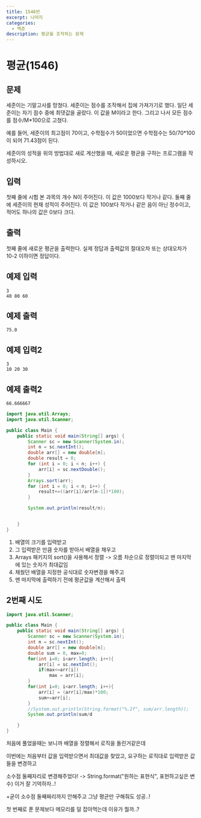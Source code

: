 ```yaml
---
title: 1546번
excerpt: 나머지
categories:
  - 백준
description: 평균을 조작하는 문제
---
```


# 평균\(1546\)

## 문제

세준이는 기말고사를 망쳤다. 세준이는 점수를 조작해서 집에 가져가기로 했다. 일단 세준이는 자기 점수 중에 최댓값을 골랐다. 이 값을 M이라고 한다. 그리고 나서 모든 점수를 점수/M\*100으로 고쳤다.

예를 들어, 세준이의 최고점이 70이고, 수학점수가 50이었으면 수학점수는 50/70\*100이 되어 71.43점이 된다.

세준이의 성적을 위의 방법대로 새로 계산했을 때, 새로운 평균을 구하는 프로그램을 작성하시오.

## 입력

첫째 줄에 시험 본 과목의 개수 N이 주어진다. 이 값은 1000보다 작거나 같다. 둘째 줄에 세준이의 현재 성적이 주어진다. 이 값은 100보다 작거나 같은 음이 아닌 정수이고, 적어도 하나의 값은 0보다 크다.

## 출력

첫째 줄에 새로운 평균을 출력한다. 실제 정답과 출력값의 절대오차 또는 상대오차가 10-2 이하이면 정답이다.

## 예제 입력

```text
3
40 80 60
```

## 예제 출력

```text
75.0
```

## 예제 입력2

```text
3
10 20 30
```

## 예제 출력2

```text
66.666667
```

```java
import java.util.Arrays;
import java.util.Scanner;

public class Main {
    public static void main(String[] args) {
        Scanner sc = new Scanner(System.in);
        int n = sc.nextInt();
        double arr[] = new double[n];
        double result = 0;
        for (int i = 0; i < n; i++) {
            arr[i] = sc.nextDouble();
        }
        Arrays.sort(arr);
        for (int i = 0; i < n; i++) {
            result+=((arr[i]/arr[n-1])*100);
        }

        System.out.println(result/n);


    }
}
```

1. 배열의 크기를 입력받고
2. 그 입력받은 만큼 숫자를 받아서 배열을 채우고
3. Arrays 패키지의 sort\(\)을 사용해서 정렬 -&gt; 오름 차순으로 정렬이되고 맨 마지막에 있는 숫자가 최대값임
4. 채웠던 배열을 지정한 공식대로 숫자변경을 해주고
5. 맨 마지막에 출력하기 전에 평균값을 계산해서 출력



## 2번째 시도



```java
import java.util.Scanner;

public class Main {
    public static void main(String[] args) {
        Scanner sc = new Scanner(System.in);
        int n = sc.nextInt();
        double arr[] = new double[n];
        double sum = 0, max=0;
        for(int i=0; i<arr.length; i++){
            arr[i] = sc.nextInt();
            if(max<=arr[i])
                max = arr[i];
        }
        for(int i=0; i<arr.length; i++){
            arr[i] = (arr[i]/max)*100;
            sum+=arr[i];
        }
        //System.out.println(String.format("%.2f", sum/arr.length));
        System.out.println(sum/d

    }
}

```

처음에 풀었을때는 보니까 배열을 정렬해서 로직을 돌린거같은데 

이번에는 처음부터 값을 입력받으면서 최대값을 찾았고, 요구하는 로직대로 입력받은 값들을 변경하고

소수점 둘째자리로 변경해주었다! -&gt; String.format\("원하는 표현식", 표현하고싶은 변수\) 이거 잘 기억하자..!

+굳이 소수점 둘째짜리까지 안해주고 그냥 평균만 구해줘도 성공..!



첫 번째로 푼 문제보다 메모리를 덜 잡아먹는데 이유가 뭘까..?





